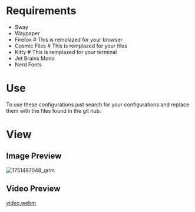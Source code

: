 # Requirements
- Sway
- Waypaper
- Firefox # This is remplazed for your browser
- Cosmic Files # This is remplazed for your files
- Kitty # This is remplazed for your terminal
- Jet Brains Mono
- Nerd Fonts
# Use
To use these configurations just search for your configurations and replace them with the files found in the git hub.
# View
## Image Preview
![1751487048_grim](https://github.com/user-attachments/assets/142539e7-42fa-4b08-9b62-5585f10e0568)
## Video Preview
[video.webm](https://github.com/user-attachments/assets/e9385092-a9bc-493d-bb8c-4478d0281a42)


